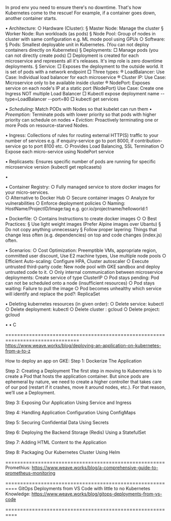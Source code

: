In prod env you need to ensure there's no downtime. That's how Kubernetes come to the rescue! For example, if a container goes down, another container starts.

• Architecture:
   ○ Hardware (Cluster):
        § Master Node: Manage the cluster
	§ Worker Node: Run workloads (as pods)
  	§ Node Pool: Group of nodes in cluster with same configuration e.g. ML mode pool using GPUs
○ Software:
	§ Pods: Smallest deployable unit in Kubernetes. (You can not deploy containers directly on Kubernetes)
	§ Deployments: 
		□ Manage pods (you can not directly create pods)
		□ Deployment is created for each microservice and represents all it's releases. It's imp role is zero downtime deployments. 
	§ Service: 
		□ Exposes the deployment to the outside world. It is set of pods with a network endpoint
		□ Three types: 
			® LoadBalancer:  Use Case: Individual load balancer for each microservice
			® Cluster IP: Use Case: Microservice only to be available inside cluster
			® NodePort: Exposes service on each node's IP at a static port (NodePort)   Use Case:  Create one Ingress NOT multiple Load Balancer
		□ Kubectl expose deployment name --type=LoadBalancer --port=80
		□ kubectl get services
 
• *Scheduling:* Match PODs with Nodes so that kubelet can run them
• *Preemption:* Terminate pods with lower priority so that pods with higher priority can schedule on nodes
• *Eviction:* Proactively terminating one or more Pods on resource-starved Nodes.
   
• Ingress: Collections of rules for routing external HTTP(S) traffic to your number of services e.g. if enquiry-service go to port 8000, if contribution-service go to port 8100 etc.
	○ Provides Load Balancing, SSL Termination
	○ Expose each micro-service using NodePort service 

• Replicasets: Ensures specific number of pods are running for specific microservice version (kubectl get replicasets)

• 
	 
• Container Registry: 
	○ Fully managed service to store docker images for your micro-services.   
	○ Alternative to Docker Hub
	○ Secure container images
	○ Analyze for vulnerabilities
	○ Enforce deployment policies
	○ Naming: HostName/ProjectID/Image:tag e.g. gcr.io/projectname/helloworld:1 

• Dockerfile:
	○ Contains Instructions to create docker images 
	○ 
	○ Best Practices:
		§ Use light weight images (Prefer Alpine images over Ubantu)
		§ Do not copy anything unnecessary
		§ Follow proper layering: Things that change less often (e.g. dependencies) on top and code changes (index.js) often.
			
	
• Scenarios:
	○ Cost Optimization: Preemptible VMs, appropriate region, committed user discount, Use E2 machine types, Use multiple node pools
	○ Efficient Auto-scaling:  Configure HPA, Cluster autoscaler
	○ Execute untrusted third-party code: New node pool with GKE sandbox and deploy untrusted code to it. 
	○ Only internal communication between microservice deployments: Create service of type ClusterIP
	○ Pod stays pending: Pod can not be scheduled onto a node (insufficient resources)
	○ Pod stays waiting: Failure to pull the image
	○ Pod becomes unhealthy which service will identify and replace the pod?: ReplicaSet   
	
• Deleting kubernetes resources (in given order):
	○ Delete service: kubectl
	○ Delete deployment:  kubectl
	○ Delete cluster : gcloud
	○ Delete project: gcloud 

• 
• C

===============================================================================
https://www.weave.works/blog/deploying-an-application-on-kubernetes-from-a-to-z

How to deploy an app on GKE:
Step 1: Dockerize The Application 

Step 2: Creating a Deployment
	The first step in moving to Kubernetes is to create a Pod that hosts the application container. But since pods are ephemeral by nature, we need to create a higher controller that takes care of our pod (restart if it crashes, move it around nodes, etc.). For that reason, we’ll use a Deployment. 

Step 3: Exposing Our Application Using Service and Ingress
	
Step 4: Handling Application Configuration Using ConfigMaps
	
Step 5: Securing Confidential Data Using Secrets
	
Step 6: Deploying the Backend Storage (Redis) Using a StatefulSet
	
Step 7: Adding HTML Content to the Application
	
Step 8: Packaging Our Kubernetes Cluster Using Helm

======================================================
Promethius: 
https://www.weave.works/blog/a-comprehensive-guide-to-prometheus-monitoring

==========================================================
GitOps Deployments from VS Code with little to no Kubernetes Knowledge:
https://www.weave.works/blog/gitops-deployments-from-vs-code

==========================================================


